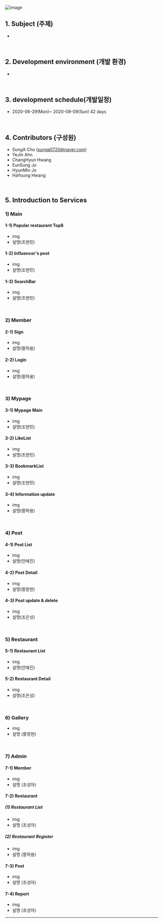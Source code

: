 ![image](https://user-images.githubusercontent.com/66008716/89505530-b9638f80-d804-11ea-851e-1b84e76e27a1.png)



## 1. Subject (주제)
- 
<br/>

## 2. Development environment (개발 환경)
- 
<br/>

## 3. development schedule(개발일정)
- 2020-06-29(Mon)~ 2020-08-09(Sun) 42 days

<br/>

## 4. Contributors (구성원)
- SungA Cho (sunga0720@naver.com)
- YeJin Ahn 
- ChangHyun Hwang
- EunSung Jo
- HyunMin Jo
- HaYoung Hwang

<br/>

## 5. Introduction to Services

### 1) Main
#### 1-1) Popular restaurant Top8
- img
- 설명(조현민)
#### 1-2) Influencer's post
- img
- 설명(조현민)
#### 1-3) SearchBar
- img
- 설명(조현민)
<br/>

### 2) Member
#### 2-1) Sign
- img
- 설명(황하용)
#### 2-2) Login
- img
- 설명(황하용)
<br/>


### 3) Mypage
#### 3-1) Mypage Main
- img
- 설명(조현민)
#### 3-2) LikeList
- img
- 설명(조현민)
#### 3-3) BookmarkList
- img 
- 설명(조현민)
#### 3-4) Information update
- img
- 설명(황하용)
<br/>

### 4) Post
#### 4-1) Post List
- img
- 설명(안예진)
#### 4-2) Post Detail
- img
- 설명(황창현)
#### 4-3) Post update & delete
- img
- 설명(조은성)
<br/>

### 5) Restaurant
#### 5-1) Restaurant List
- img
- 설명(안예진)
#### 5-2) Restaurant Detail
- img
- 설명(조은성)
<br/>

### 6) Gallery
- img
- 설명 (황창현)
<br/>

### 7) Admin
#### 7-1) Member
- img
- 설명 (조성아)
#### 7-2) Restaurant
##### (1) Restaurant List
- img
- 설명 (조성아)
##### (2) Restaurant Register
- img
- 설명 (황하용)
#### 7-3) Post
- img
- 설명 (조성아)
#### 7-4) Report
- img
- 설명 (조성아)
<hr/>  
